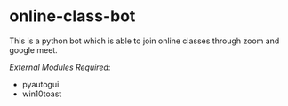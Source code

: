 # online-class-bot
This is a python bot which is able to join online classes through zoom and google meet.

*External Modules Required*:
- pyautogui
- win10toast
